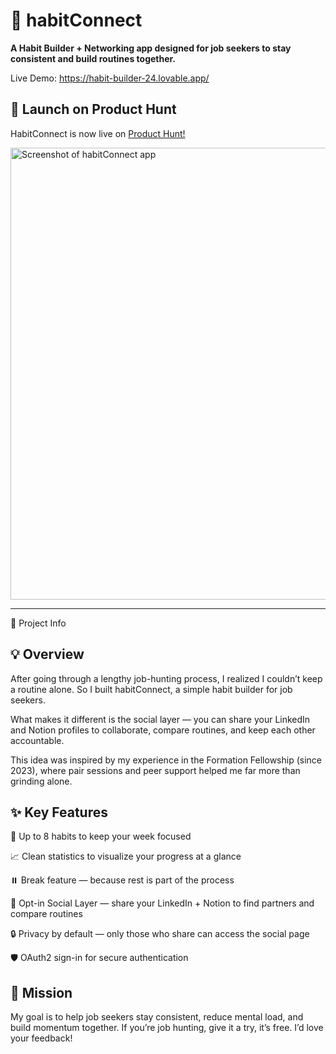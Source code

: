 

# 🌱 habitConnect

**A Habit Builder + Networking app designed for job seekers to stay consistent and build routines together.**

Live Demo: https://habit-builder-24.lovable.app/

## 🚀 Launch on Product Hunt
HabitConnect is now live on [Product Hunt!](https://www.producthunt.com/products/habitconnect)


<img width="773" height="723" alt="Screenshot of habitConnect app" src="https://github.com/user-attachments/assets/cbd13616-0701-4b3d-85b1-0300806f83e1" />


---
🔗 Project Info

## 💡 Overview

After going through a lengthy job-hunting process, I realized I couldn’t keep a routine alone.
So I built habitConnect, a simple habit builder for job seekers.

What makes it different is the social layer — you can share your LinkedIn and Notion profiles to collaborate, compare routines, and keep each other accountable.

This idea was inspired by my experience in the Formation Fellowship (since 2023), where pair sessions and peer support helped me far more than grinding alone.

## ✨ Key Features

🎯 Up to 8 habits to keep your week focused

📈 Clean statistics to visualize your progress at a glance

⏸️ Break feature — because rest is part of the process

🤝 Opt-in Social Layer — share your LinkedIn + Notion to find partners and compare routines

🔒 Privacy by default — only those who share can access the social page

🛡️ OAuth2 sign-in for secure authentication

## 🎯 Mission

My goal is to help job seekers stay consistent, reduce mental load, and build momentum together.
If you’re job hunting, give it a try, it’s free. I’d love your feedback!





